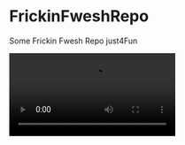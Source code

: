 # FrickinFweshRepo
Some Frickin Fwesh Repo just4Fun

<video src="https://yonle.github.io/RickRoll.js/vid.mp4" autoplay controls></video>

